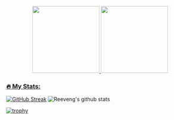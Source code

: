 <div align="center">
  <a href="https://github.com/AlexandreCotorobai">
  <img height="180em" src="https://github-readme-stats.vercel.app/api?username=AlexandreCotorobai&show_icons=true&theme=gotham&include_all_commits=true&count_private=true"/>
  <img height="180em" src="https://github-readme-stats.vercel.app/api/top-langs/?username=AlexandreCotorobai&layout=compact&langs_count=7&theme=gotham"/>
</div>

### 🔥 My Stats:
[![GitHub Streak](https://github-readme-streak-stats.herokuapp.com/?user=AlexandreCotorobai&theme=dark)](https://git.io/streak-stats)
![Reeveng's github stats](https://github-readme-stats.vercel.app/api/?username=AlexandreCotorobai&bg_color=000000&text_color=ffffff&title_color=fff&show_icons=true&icon_color=79ff97)

[![trophy](https://github-profile-trophy.vercel.app/?username=AlexandreCotorobai&theme=dracula&margin-w=5&margin-h=5&row=2&column=4)](https://github.com/AlexandreCotorobai/)
